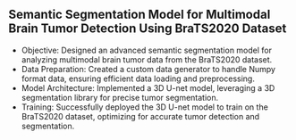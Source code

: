 ## Semantic Segmentation Model for Multimodal Brain Tumor Detection Using BraTS2020 Dataset

* Objective: Designed an advanced semantic segmentation model for analyzing multimodal brain tumor data from the BraTS2020 dataset.
* Data Preparation: Created a custom data generator to handle Numpy format data, ensuring efficient data loading and preprocessing.
* Model Architecture: Implemented a 3D U-net model, leveraging a 3D segmentation library for precise tumor segmentation.
* Training: Successfully deployed the 3D U-net model to train on the BraTS2020 dataset, optimizing for accurate tumor detection and segmentation.
